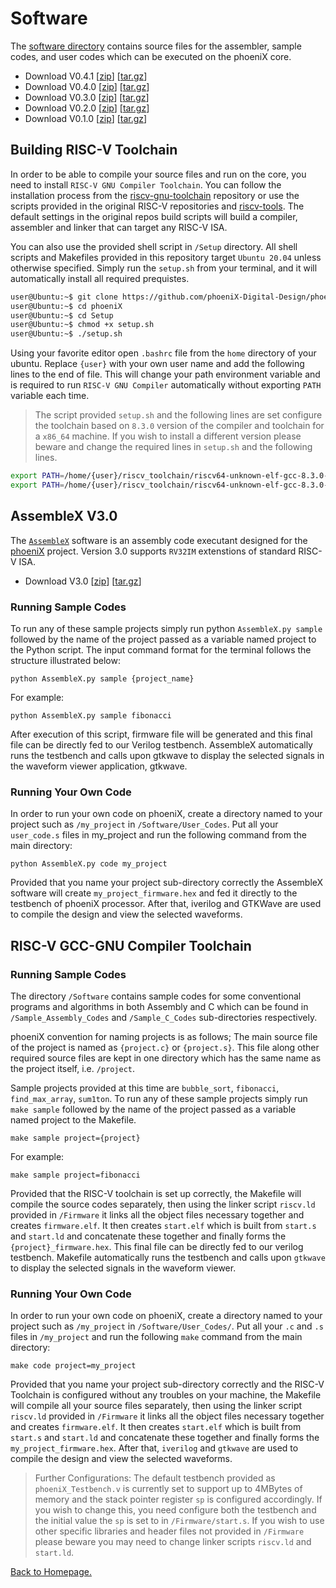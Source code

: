 # Software

The [software directory](https://github.com/phoeniX-Digital-Design/phoeniX/blob/main/Software) contains source files for the assembler, sample codes, and user codes which can be executed on the phoeniX core.

- Download V0.4.1 [[zip](https://github.com/phoeniX-Digital-Design/phoeniX/archive/refs/tags/V0.4.1.zip)] [[tar.gz](https://github.com/phoeniX-Digital-Design/phoeniX/archive/refs/tags/V0.4.1.tar.gz)]
- Download V0.4.0 [[zip](https://github.com/phoeniX-Digital-Design/phoeniX/archive/refs/tags/V0.4.zip)] [[tar.gz](https://github.com/phoeniX-Digital-Design/phoeniX/archive/refs/tags/V0.4.tar.gz)]
- Download V0.3.0 [[zip](https://github.com/phoeniX-Digital-Design/phoeniX/archive/refs/tags/V0.3.zip)] [[tar.gz](https://github.com/phoeniX-Digital-Design/phoeniX/archive/refs/tags/V0.3.tar.gz)]
- Download V0.2.0 [[zip](https://github.com/phoeniX-Digital-Design/phoeniX/archive/refs/tags/V0.2.zip)] [[tar.gz](https://github.com/phoeniX-Digital-Design/phoeniX/archive/refs/tags/V0.2.tar.gz)]
- Download V0.1.0 [[zip](https://github.com/phoeniX-Digital-Design/phoeniX/archive/refs/tags/V0.1.zip)] [[tar.gz](https://github.com/phoeniX-Digital-Design/phoeniX/archive/refs/tags/V0.1.tar.gz)]

## Building RISC-V Toolchain
 
In order to be able to compile your source files and run on the core, you need to install `RISC-V GNU Compiler Toolchain`. You can follow the installation process from the [riscv-gnu-toolchain](https://github.com/riscv-collab/riscv-gnu-toolchain) repository or use the scripts provided in the original RISC-V repositories and [riscv-tools](https://github.com/riscv/riscv-tools). The default settings in the original repos build scripts will build a compiler, assembler and linker that can target any RISC-V ISA.

You can also use the provided shell script in `/Setup` directory. All shell scripts and Makefiles provided in this repository target `Ubuntu 20.04` unless otherwise specified. Simply run the `setup.sh` from your terminal, and it will automatically install all required prequistes.


```sh
user@Ubuntu:~$ git clone https://github.com/phoeniX-Digital-Design/phoeniX.git
user@Ubuntu:~$ cd phoeniX
user@Ubuntu:~$ cd Setup
user@Ubuntu:~$ chmod +x setup.sh
user@Ubuntu:~$ ./setup.sh
```

Using your favorite editor open `.bashrc` file from the `home` directory of your ubuntu. Replace `{user}` with your own user name and add the following lines to the end of file. This will change your path environment variable and is required to run `RISC-V GNU Compiler` automatically without exporting `PATH` variable each time.


> The script provided `setup.sh` and the following lines are set configure the toolchain based on `8.3.0` version of the compiler and toolchain for a `x86_64` machine. If you wish to install a different version please beware and change the required lines in `setup.sh` and the following lines.

```sh
export PATH=/home/{user}/riscv_toolchain/riscv64-unknown-elf-gcc-8.3.0-2019.08.0-x86_64-linux-ubuntu14/bin:$PATH
export PATH=/home/{user}/riscv_toolchain/riscv64-unknown-elf-gcc-8.3.0-2019.08.0-x86_64-linux-ubuntu14/riscv64-unknown-elf/bin:$PATH
```

## AssembleX V3.0

The [`AssembleX`](https://github.com/phoeniX-Digital-Design/AssembleX) software is an assembly code executant designed for the [phoeniX](https://github.com/phoeniX-Digital-Design/phoeniX) project. Version 3.0 supports `RV32IM` extenstions of standard RISC-V ISA.

- Download V3.0 [[zip](https://github.com/phoeniX-Digital-Design/AssembleX/archive/refs/tags/AssembleX-V3.0.zip)] [[tar.gz](https://github.com/phoeniX-Digital-Design/AssembleX/archive/refs/tags/AssembleX-V3.0.tar.gz)]


### Running Sample Codes

To run any of these sample projects simply run python `AssembleX.py sample` followed by the name of the project passed as a variable named project to the Python script.
The input command format for the terminal follows the structure illustrated below:
```shell
python AssembleX.py sample {project_name}
```
For example:
```shell
python AssembleX.py sample fibonacci
```
After execution of this script, firmware file will be generated and this final file can be directly fed to our Verilog testbench. AssembleX automatically runs the testbench and calls upon gtkwave to display the selected signals in the waveform viewer application, gtkwave.

### Running Your Own Code

In order to run your own code on phoeniX, create a directory named to your project such as `/my_project` in `/Software/User_Codes`. Put all your `user_code.s` files in my_project and run the following command from the main directory:

```shell
python AssembleX.py code my_project
```

Provided that you name your project sub-directory correctly the AssembleX software will create `my_project_firmware.hex` and fed it directly to the testbench of phoeniX processor. After that, iverilog and GTKWave are used to compile the design and view the selected waveforms.


## RISC-V GCC-GNU Compiler Toolchain

### Running Sample Codes

The directory `/Software` contains sample codes for some conventional programs and algorithms in both Assembly and C which can be found in `/Sample_Assembly_Codes` and `/Sample_C_Codes` sub-directories respectively. 

phoeniX convention for naming projects is as follows; The main source file of the project is named as `{project.c}` or `{project.s}`. This file along other required source files are kept in one directory which has the same name as the project itself, i.e. `/project`.

Sample projects provided at this time are `bubble_sort`, `fibonacci`, `find_max_array`, `sum1ton`.
To run any of these sample projects simply run `make sample` followed by the name of the project passed as a variable named project to the Makefile.
```shell
make sample project={project}
```
For example:
```shell
make sample project=fibonacci
```

Provided that the RISC-V toolchain is set up correctly, the Makefile will compile the source codes separately, then using the linker script `riscv.ld` provided in `/Firmware` it links all the object files necessary together and creates `firmware.elf`. It then creates `start.elf` which is built from `start.s` and `start.ld` and concatenate these together and finally forms the `{project}_firmware.hex`. This final file can be directly fed to our verilog testbench. Makefile automatically runs the testbench and calls upon `gtkwave` to display the selected signals in the waveform viewer.


### Running Your Own Code

In order to run your own code on phoeniX, create a directory named to your project such as `/my_project` in `/Software/User_Codes/`. Put all your `.c` and `.s` files in `/my_project` and run the following `make` command from the main directory:
```shell
make code project=my_project
```
Provided that you name your project sub-directory correctly and the RISC-V Toolchain is configured without any troubles on your machine, the Makefile will compile all your source files separately, then using the linker script `riscv.ld` provided in `/Firmware` it links all the object files necessary together and creates `firmware.elf`. It then creates `start.elf` which is built from `start.s` and `start.ld` and concatenate these together and finally forms the `my_project_firmware.hex`. After that, `iverilog` and `gtkwave` are used to compile the design and view the selected waveforms.

> Further Configurations: The default testbench provided as `phoeniX_Testbench.v` is currently set to support up to 4MBytes of memory and the stack pointer register `sp` is configured accordingly. If you wish to change this, you need configure both the testbench and the initial value the `sp` is set to in `/Firmware/start.s`. If you wish to use other specific libraries and header files not provided in `/Firmware` please beware you may need to change linker scripts `riscv.ld` and `start.ld`.

[Back to Homepage.](https://phoenix-digital-design.github.io/)